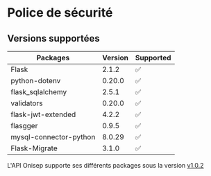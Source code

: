 # Police de sécurité

## Versions supportées

| Packages               | Version | Supported          |
|------------------------|---------|--------------------|
| Flask                  | 2.1.2   | :white_check_mark: |
| python-dotenv          | 0.20.0  | :white_check_mark: |
| flask_sqlalchemy       | 2.5.1   | :white_check_mark: |
| validators             | 0.20.0  | :white_check_mark: |
| flask-jwt-extended     | 4.2.2   | :white_check_mark: |
| flasgger               | 0.9.5   | :white_check_mark: |
| mysql-connector-python | 8.0.29  | :white_check_mark: |
| Flask-Migrate          | 3.1.0   | :white_check_mark: |

L'API Onisep supporte ses différents packages sous la version [v1.0.2](https://github.com/Angel-Dijoux/Onisep_API/releases/tag/v1.0.2)
